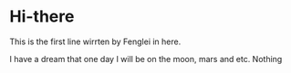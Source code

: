 # Hi-there
This is the first line wirrten by Fenglei in here.

I have a dream that one day I will be on the moon, mars and etc.
Nothing 
